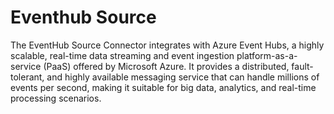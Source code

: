 # Eventhub Source
The EventHub Source Connector integrates with Azure Event Hubs, a highly scalable, real-time data streaming and event ingestion platform-as-a-service (PaaS) offered by Microsoft Azure. It provides a distributed, fault-tolerant, and highly available messaging service that can handle millions of events per second, making it suitable for big data, analytics, and real-time processing scenarios.
